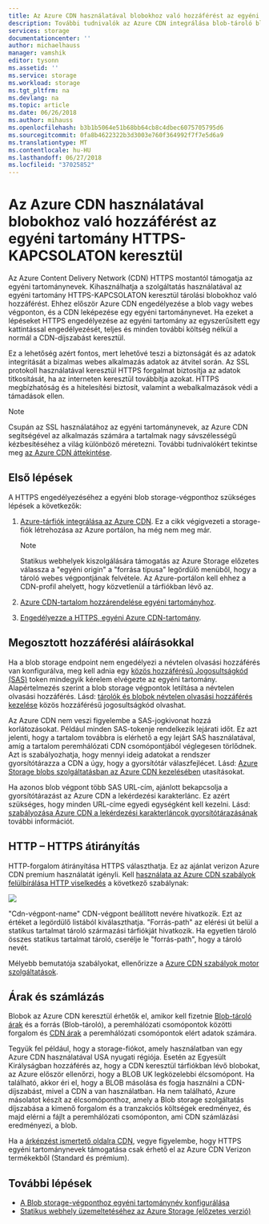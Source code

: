 ```yaml
---
title: Az Azure CDN használatával blobokhoz való hozzáférést az egyéni tartomány HTTPS-KAPCSOLATON keresztül
description: További tudnivalók az Azure CDN integrálása blob-tároló blobokhoz való hozzáférést az egyéni tartomány HTTPS-KAPCSOLATON keresztül
services: storage
documentationcenter: ''
author: michaelhauss
manager: vamshik
editor: tysonn
ms.assetid: ''
ms.service: storage
ms.workload: storage
ms.tgt_pltfrm: na
ms.devlang: na
ms.topic: article
ms.date: 06/26/2018
ms.author: mihauss
ms.openlocfilehash: b3b1b5064e51b68bb64cb8c4dbec6075705795d6
ms.sourcegitcommit: 0fa8b4622322b3d3003e760f364992f7f7e5d6a9
ms.translationtype: MT
ms.contentlocale: hu-HU
ms.lasthandoff: 06/27/2018
ms.locfileid: "37025852"
---
```

# <a name="using-the-azure-cdn-to-access-blobs-with-custom-domains-over-https"></a>Az Azure CDN használatával blobokhoz való hozzáférést az egyéni tartomány HTTPS-KAPCSOLATON keresztül
Az Azure Content Delivery Network (CDN) HTTPS mostantól támogatja az egyéni tartománynevek. Kihasználhatja a szolgáltatás használatával az egyéni tartomány HTTPS-KAPCSOLATON keresztül tárolási blobokhoz való hozzáférést. Ehhez először Azure CDN engedélyezése a blob vagy webes végponton, és a CDN leképezése egy egyéni tartománynevet. Ha ezeket a lépéseket HTTPS engedélyezése az egyéni tartomány az egyszerűsített egy kattintással engedélyezését, teljes és minden további költség nélkül a normál a CDN-díjszabást keresztül.

Ez a lehetőség azért fontos, mert lehetővé teszi a biztonságát és az adatok integritását a bizalmas webes alkalmazás adatok az átvitel során. Az SSL protokoll használatával keresztül HTTPS forgalmat biztosítja az adatok titkosítását, ha az interneten keresztül továbbítja azokat. HTTPS megbízhatóság és a hitelesítési biztosít, valamint a webalkalmazások védi a támadások ellen.

> [!NOTE]  
> Csupán az SSL használatához az egyéni tartománynevek, az Azure CDN segítségével az alkalmazás számára a tartalmak nagy sávszélességű kézbesítéséhez a világ különböző méretezni. További tudnivalókért tekintse meg [az Azure CDN áttekintése](../../cdn/cdn-overview.md).

## <a name="quick-start"></a>Első lépések
A HTTPS engedélyezéséhez a egyéni blob storage-végponthoz szükséges lépések a következők:

1.  [Azure-tárfiók integrálása az Azure CDN](../../cdn/cdn-create-a-storage-account-with-cdn.md).
    Ez a cikk végigvezeti a storage-fiók létrehozása az Azure portálon, ha még nem meg már.

    > [!NOTE]  
    > Statikus webhelyek kiszolgálására támogatás az Azure Storage előzetes válassza a "egyéni origin" a "forrása típusa" legördülő menüből, hogy a tároló webes végpontjának felvétele. Az Azure-portálon kell ehhez a CDN-profil ahelyett, hogy közvetlenül a tárfiókban lévő az.

2.  [Azure CDN-tartalom hozzárendelése egyéni tartományhoz](../../cdn/cdn-map-content-to-custom-domain.md).
3.  [Engedélyezze a HTTPS, egyéni Azure CDN-tartomány](../../cdn/cdn-custom-ssl.md).

## <a name="shared-access-signatures"></a>Megosztott hozzáférési aláírásokkal
Ha a blob storage endpoint nem engedélyezi a névtelen olvasási hozzáférés van konfigurálva, meg kell adnia egy [közös hozzáférésű Jogosultságkód (SAS)](../common/storage-dotnet-shared-access-signature-part-1.md?toc=%2fazure%2fstorage%2fblobs%2ftoc.json) token mindegyik kérelem elvégezte az egyéni tartomány. Alapértelmezés szerint a blob storage végpontok letiltása a névtelen olvasási hozzáférés. Lásd: [tárolók és blobok névtelen olvasási hozzáférés kezelése](storage-manage-access-to-resources.md) közös hozzáférésű jogosultságkód olvashat.

Az Azure CDN nem veszi figyelembe a SAS-jogkivonat hozzá korlátozásokat. Például minden SAS-tokenje rendelkezik lejárati időt. Ez azt jelenti, hogy a tartalom továbbra is elérhető a egy lejárt SAS használatával, amíg a tartalom peremhálózati CDN csomópontjából véglegesen törlődnek. Azt is szabályozhatja, hogy mennyi ideig adatokat a rendszer gyorsítótárazza a CDN a úgy, hogy a gyorsítótár válaszfejlécet. Lásd: [Azure Storage blobs szolgáltatásban az Azure CDN kezelésében](../../cdn/cdn-manage-expiration-of-blob-content.md) utasításokat.

Ha azonos blob végpont több SAS URL-cím, ajánlott bekapcsolja a gyorsítótárazást az Azure CDN a lekérdezési karakterlánc. Ez azért szükséges, hogy minden URL-címe egyedi egységként kell kezelni. Lásd: [szabályozása Azure CDN a lekérdezési karakterláncok gyorsítótárazásának](../../cdn/cdn-query-string.md) további információt.

## <a name="http-to-https-redirection"></a>HTTP – HTTPS átirányítás
HTTP-forgalom átirányítása HTTPS választhatja. Ez az ajánlat verizon Azure CDN premium használatát igényli. Kell [használata az Azure CDN szabályok felülbírálása HTTP viselkedés](../../cdn/cdn-rules-engine.md) a következő szabálynak:

![](./media/storage-https-custom-domain-cdn/redirect-to-https.png)

"Cdn-végpont-name" CDN-végpont beállított nevére hivatkozik. Ezt az értéket a legördülő listából kiválaszthatja. "Forrás-path" az elérési út belül a statikus tartalmat tároló származási tárfiókját hivatkozik. Ha egyetlen tároló összes statikus tartalmat tároló, cserélje le "forrás-path", hogy a tároló nevét.

Mélyebb bemutatója szabályokat, ellenőrizze a [Azure CDN szabályok motor szolgáltatások](../../cdn/cdn-rules-engine-reference-features.md).

## <a name="pricing-and-billing"></a>Árak és számlázás
Blobok az Azure CDN keresztül érhetők el, amikor kell fizetnie [Blob-tároló árak](https://azure.microsoft.com/pricing/details/storage/blobs/) és a forrás (Blob-tároló), a peremhálózati csomópontok közötti forgalom és [CDN árak](https://azure.microsoft.com/pricing/details/cdn/) a peremhálózati csomópontok elért adatok számára.

Tegyük fel például, hogy a storage-fiókot, amely használatban van egy Azure CDN használatával USA nyugati régiója. Esetén az Egyesült Királyságban hozzáférés az, hogy a CDN keresztül tárfiókban lévő blobokat, az Azure először ellenőrzi, hogy a BLOB UK legközelebbi élcsomópont. Ha található, akkor éri el, hogy a BLOB másolása és fogja használni a CDN-díjszabást, mivel a CDN a van használatban. Ha nem található, Azure másolatot készít az élcsomóponthoz, amely a Blob storage szolgáltatás díjszabása a kimenő forgalom és a tranzakciós költségek eredményez, és majd elérni a fájlt a peremhálózati csomóponton, ami CDN számlázási eredményezi, a blob.

Ha a [árképzést ismertető oldalra CDN](https://azure.microsoft.com/pricing/details/cdn/), vegye figyelembe, hogy HTTPS egyéni tartománynevek támogatása csak érhető el az Azure CDN Verizon termékekből (Standard és prémium).

## <a name="next-steps"></a>További lépések
* [A Blob storage-végponthoz egyéni tartománynév konfigurálása](storage-custom-domain-name.md)
* [Statikus webhely üzemeltetéséhez az Azure Storage (előzetes verzió)](storage-blob-static-website.md)
